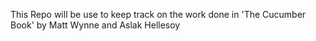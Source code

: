 This Repo will be use to keep track on the work done in 'The Cucumber Book' by Matt Wynne and Aslak Hellesoy
